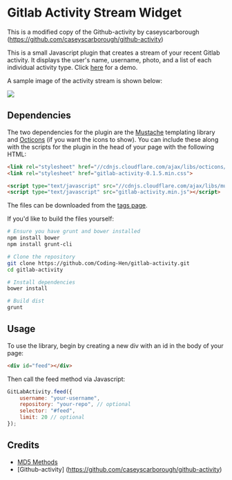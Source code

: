 # Gitlab Activity Stream Widget
This is a modified copy of the Github-activity by caseyscarborough (https://github.com/caseyscarborough/github-activity)

This is a small Javascript plugin that creates a stream of your recent Gitlab activity. It displays the user's name, username, photo, and a list of each individual activity type. Click [here](https://www.henry-slim.co.uk/gitlab-activity-demo) for a demo.

A sample image of the activity stream is shown below:

![](https://raw.githubusercontent.com/caseyscarborough/github-activity/gh-pages/images/matz.png)

## Dependencies

The two dependencies for the plugin are the [Mustache](https://github.com/janl/mustache.js/) templating library and [Octicons](https://octicons.github.com/) (if you want the icons to show). You can include these along with the scripts for the plugin in the head of your page with the following HTML:

```html
<link rel="stylesheet" href="//cdnjs.cloudflare.com/ajax/libs/octicons/2.0.2/octicons.min.css">
<link rel="stylesheet" href="gitlab-activity-0.1.5.min.css">

<script type="text/javascript" src="//cdnjs.cloudflare.com/ajax/libs/mustache.js/0.7.2/mustache.min.js"></script>
<script type="text/javascript" src="gitlab-activity.min.js"></script>
```

The files can be downloaded from the [tags page](https://github.com/Coding-Hen/gitlab-activity/releases/tag).

If you'd like to build the files yourself:

```bash
# Ensure you have grunt and bower installed
npm install bower
npm install grunt-cli

# Clone the repository
git clone https://github.com/Coding-Hen/gitlab-activity.git
cd gitlab-activity

# Install dependencies
bower install

# Build dist
grunt
```

## Usage

To use the library, begin by creating a new div with an id in the body of your page:

```html
<div id="feed"></div>
```

Then call the feed method via Javascript:

```js
GitLabActivity.feed({
	username: "your-username",
	repository: "your-repo", // optional
	selector: "#feed",
	limit: 20 // optional
});
```

## Credits

* [MD5 Methods](http://www.myersdaily.org/joseph/javascript/md5-text.html)
* [Github-activity] (https://github.com/caseyscarborough/github-activity)

